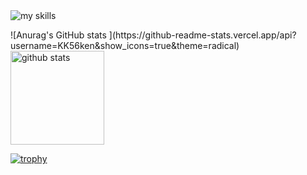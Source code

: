 <!-- ### Hi there 👋 -->

<!--
**KK56ken/KK56ken** is a ✨ _special_ ✨ repository because its `README.md` (this file) appears on your GitHub profile.

Here are some ideas to get you started:

- 🔭 I’m currently working on ...
- 🌱 I’m currently learning ...
- 👯 I’m looking to collaborate on ...
- 🤔 I’m looking for help with ...
- 💬 Ask me about ...
- 📫 How to reach me: ...
- 😄 Pronouns: ...
- ⚡ Fun fact: ...
-->
<img alt="my skills" src="https://skillicons.dev/icons?theme=light&perline=8&i=ts,js,html,css,jquery,nodejs,react,nextjs,gatsbyjs,vue,astro,sass,tailwind,vite,webpack,supabase,firebase,vercel,netlify,aws,git,github,githubactions,figma" />



<p align="left"> 
<!--   <img alt="Top Langs" height="150px" src="https://github-readme-stats.vercel.app/api/top-langs/?username=tsuki-lab&layout=compact&show_icons=true" /> -->
  ![Anurag's GitHub stats ](https://github-readme-stats.vercel.app/api?username=KK56ken&show_icons=true&theme=radical)
  <img alt="github stats" height="150px" src="https://github-readme-stats.vercel.app/api?username=tsuki-lab" />
</p>


[![trophy](https://github-profile-trophy.vercel.app/?username=tsuki-lab&margin-w=5)](https://github.com/KK56ken/)

